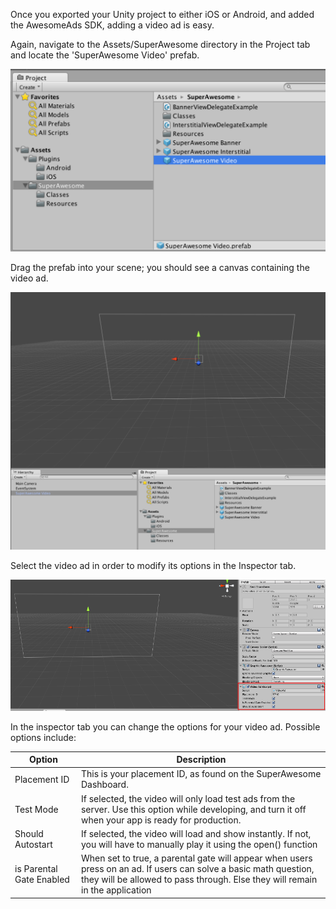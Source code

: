 Once you exported your Unity project to either iOS or Android, and added the AwesomeAds SDK, adding a video ad is easy.

Again, navigate to the Assets/SuperAwesome directory in the Project tab and locate the 'SuperAwesome Video' prefab.

![](img/sa_video_1.png "SuperAwesome Video Prefab")

Drag the prefab into your scene; you should see a canvas containing the video ad. 

![](img/sa_video_2.png "Drag the Video in the scene")

Select the video ad in order to modify its options in the Inspector tab.

![](img/sa_video_3.png "Video Inspector")

In the inspector tab you can change the options for your video ad. Possible options include:

| Option                | Description                                                                                                                                                                          |
|-----------------------|--------------------------------------------------------------------------------------------------------------------------------------------------------------------------------------|
| Placement ID          | This is your placement ID, as found on the SuperAwesome Dashboard.                                                                                                                   |
| Test Mode             | If selected, the video will only load test ads from the server. Use this option while developing, and turn it off when your app is ready for production.                      |
| Should Autostart		| If selected, the video will load and show instantly. If not, you will have to manually play it using the open() function |
| is Parental Gate Enabled | When set to true, a parental gate will appear when users press on an ad. If users can solve a basic math question, they will be allowed to pass through. Else they will remain in the application | 


